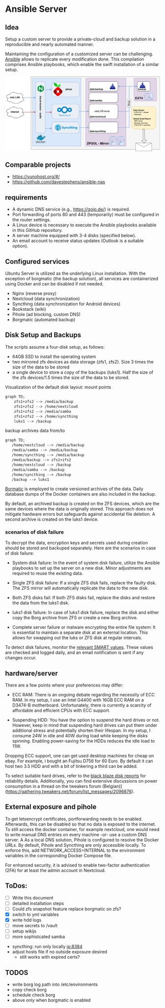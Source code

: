 # Ansible Server
## Idea
Setup a custom server to provide a private-cloud and backup solution in a reproducible and nearly automated manner.

Maintaining the configuration of a customized server can be challenging.  [Ansible](https://www.ansible.com/overview/how-ansible-works) allows to replicate every modification done.
This compilation comprises Ansible playbooks, which enable the swift installation of a similar setup.

![simplified architecture](https://raw.githubusercontent.com/yell-armageddon/Ansible/main/serverArchitecture.png?token=GHSAT0AAAAAACAWSIB2P55HW2XGQVAAIC2KZDTW27Q)

## Comparable projects
- https://yunohost.org/#/
- https://github.com/davestephens/ansible-nas

## requirements
- A dynamic DNS service (e.g., https://goip.de/) is required.
- Port forwarding of ports 80 and 443 (temporarily) must be configured in the router settings.
- A Linux device is necessary to execute the Ansible playbooks available in this GitHub repository.
- A server machine equipped with 3-4 disks (specified below).
- An email account to receive status updates (Outlook is a suitable option).

## Configured services
Ubuntu Server is utilized as the underlying Linux installation.
With the exception of borgmatic (the backup solution), all services are containerized using Docker and can be disabled if not needed.
- Nginx (reverse proxy)
- Nextcloud (data synchronization)
- Syncthing (data synchronization for Android devices)
- Bookstack (wiki)
- Pihole (ad blocking, custom DNS)
 - Borgmatic (automated backup)

## Disk Setup and Backups
The scripts assume a four-disk setup, as follows:
- 64GB SSD to install the operating system
- two mirrored zfs devices as data storage (zfs1, zfs2). Size 3 times the size of the data to be stored
- a single device to store a copy of the backups (luks1). Half the size of the zfs devices/1.5 times the size of the data to be stored.

Visualization of the default disk layout:
mount points
```mermaid
graph TD;
    zfs1+zfs2 --> /media/backup
    zfs1+zfs2 --> /home/nextcloud
    zfs1+zfs2 --> /media/samba
    zfs1+zfs2 --> /home/syncthing
    luks1 --> /backup
```
backup archives data from/to
```mermaid
graph TD;
   /home/nextcloud --> /media/backup
   /media/samba --> /media/backup
   /home/syncthing --> /media/backup
   /media/backup --> zfs1+zfs2
   /home/nextcloud --> /backup
   /media/samba --> /backup
   /home/syncthing --> /backup
   /backup --> luks1
```
[Bormatic](https://torsion.org/borgmatic/) is employed to create versioned archives of the data. Daily database dumps of the Docker containers are also included in the backup.

By default, an archived backup is created on the ZFS devices, which are the same devices where the data is originally stored. This approach does not mitigate hardware errors but safeguards against accidental file deletion. A second archive is created on the luks1 device.


### scenarios of disk failure
To decrypt the data, encryption keys and secrets used during creation should be stored and backuped separately.
Here are the scenarios in case of disk failure:
- System disk failure: In the event of system disk failure, utilize the Ansible playbooks to set up the server on a new disk. Minor adjustments are required to reuse the existing data.

- Single ZFS disk failure: If a single ZFS disk fails, replace the faulty disk. The ZFS mirror will automatically replicate the data to the new disk.

- Both ZFS disks fail: If both ZFS disks fail, replace the disks and restore the data from the luks1 disk.

- luks1 disk failure: In case of luks1 disk failure, replace the disk and either copy the Borg archive from ZFS or create a new Borg archive.

- Complete server failure or malware encrypting the entire file system: It is essential to maintain a separate disk at an external location. This allows for swapping out the luks or ZFS disk at regular intervals.

To detect disk failures, monitor the [relevant SMART values](https://www.backblaze.com/blog/what-smart-stats-indicate-hard-drive-failures/).
These values are checked and logged daily, and an email notification is sent if any changes occur.


## hardware/server
There are a few points where your preferences may differ:

- ECC RAM: There is an ongoing debate regarding the necessity of ECC RAM. In my setup, I use an Intel G4400 with 16GB ECC RAM on a D3474-B motherboard. Unfortunately, there is currently a scarcity of affordable and efficient CPUs with ECC support.

- Suspending HDD: You have the option to suspend the hard drives or not. However, keep in mind that suspending hard drives can put them under additional stress and potentially shorten their lifespan. In my setup, I consume 24W in idle and 40W during load while keeping the disks spinning. Enabling power-saving for the HDDs reduces the idle load to 11W.

Dropping ECC support, one can get used desktop machines for cheap on ebay. For example, i bought an Fujitsu D756 for 60 Euro. By default it can host two 3.5 HDD and with a bit of tinkering a third can be added.

To select suitable hard drives, refer to the [black blaze disk reports](https://www.backblaze.com/b2/hard-drive-test-data.html) for reliability details. Additionally, you can find extensive discussions on power consumption in a thread on the tweakers forum (Belgian)](https://gathering.tweakers.net/forum/list_messages/2096876).

## External exposure and pihole
To get letsencrypt certificates, portforwarding needs to be enabled. Afterwards, this can be disabled so that no data is exposed to the internet. 
To still access the docker container, for example nextcloud, one would need to write manual DNS entries on every machine -or- use a custom DNS server.
A
As a local DNS solution, Pihole is configured to resolve the Docker URLs. By default, Pihole and Syncthing are only accessible locally. To enforce this, add NETWORK_ACCESS=INTERNAL to the environment variables in the corresponding Docker Compose file.

For enhanced security, it is advised to enable two-factor authentication (2FA) for at least the admin account in Nextcloud.

## ToDos:
- [ ] Write this document
- [ ] detailed installation steps
- [ ] Could zfs snapshot feature replace borgmatic on zfs?
- [X] switch to yml variables
- [X] write hdd logs
- [ ] move secrets to /vault
- [ ] setup wikijs
- [ ] more sophistcated samba

- syncthing: run only locally <ip:8384>
- adjust hosts file if no outside exposure desired
    - still works with expired certs?

## TODOS
- write borg log path into /etc/environments
- copy check borg
- schedule check borg
- above only when borgmatic is enabled
